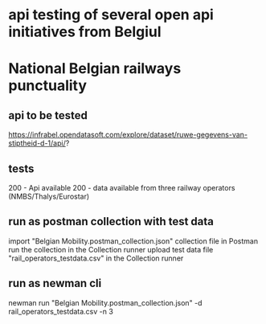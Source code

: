 # api testing of several open api initiatives from Belgiul
# National Belgian railways punctuality

## api to be tested 
https://infrabel.opendatasoft.com/explore/dataset/ruwe-gegevens-van-stiptheid-d-1/api/?

## tests
200 - Api available
200 - data available from three railway operators (NMBS/Thalys/Eurostar)

## run as postman collection with test data
import "Belgian Mobility.postman_collection.json" collection file in Postman
run the collection in the Collection runner
upload test data file "rail_operators_testdata.csv" in the Collection runner

## run as newman cli

newman run "Belgian Mobility.postman_collection.json" -d rail_operators_testdata.csv -n 3
